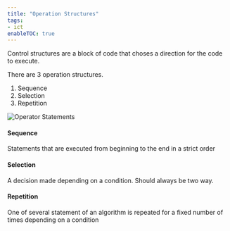 ```yaml
---
title: "Operation Structures"
tags:
- ict
enableTOC: true
---
```


Control structures are a block of code that choses a direction for the code to execute.

There are 3 operation structures. 
1. Sequence
2. Selection
3. Repetition

![Operator Statements](notes/images/operator-statements.svg)

#### Sequence
Statements that are executed from beginning to the end in a strict order

#### Selection
A decision made depending on a condition. Should always be two way.

#### Repetition
One of several statement of an algorithm is repeated for a fixed number of times depending on a condition